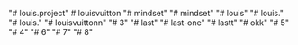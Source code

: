 "# louis.project" 
#   l o u i s v u i t t o n  
 "# mindset" 
"# mindset" 
"# louis" 
"# louis." 
"# louis." 
"# louisvuittonn" 
"# 3" 
"# last" 
"# last-one" 
"# lastt" 
"# okk" 
"# 5" 
"# 4" 
"# 6" 
"# 7" 
"# 8" 
